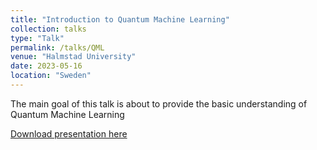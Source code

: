 ```yaml
---
title: "Introduction to Quantum Machine Learning"
collection: talks
type: "Talk"
permalink: /talks/QML
venue: "Halmstad University"
date: 2023-05-16
location: "Sweden"
---
```


The main goal of this talk is about to provide the basic understanding of Quantum Machine Learning

[Download presentation here](https://github.com/prayagtiwari/prayagtiwari.github.io/tree/master/files/QML.pdf)
